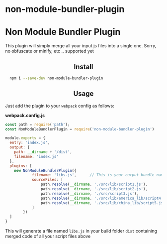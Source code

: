 # non-module-bundler-plugin

<h1>Non Module Bundler Plugin</h1>
<p>This plugin will simply merge all your input js files into a single one. Sorry, no obfuscate or minify, etc .. supported yet</p>
<h2 align="center">Install</h2>

```bash
  npm i --save-dev non-module-bundler-plugin
```


<h2 align="center">Usage</h2>

Just add the plugin to your `webpack` config as follows:

**webpack.config.js**
```js
const path = require('path');
const NonModuleBundlerPlugin = require('non-module-bundler-plugin')

module.exports = {
  entry: 'index.js',
  output: {
    path: __dirname + '/dist',
    filename: 'index.js'
  },
  plugins: [
    new NonModuleBundlerPlugin({
            filename: 'libs.js',      // This is your output bundle name
            sourceFiles: [
                path.resolve(__dirname, './src/lib/script1.js'),       // paths to script files
                path.resolve(__dirname, './src/lib/script2.js'),
                path.resolve(__dirname, './src/script3.js'),
                path.resolve(__dirname, './src/lib/america_lib/script4.js'),
                path.resolve(__dirname, './src/lib/china_lib/script5.js')
            ]
        })
  ]
}
```

This will generate a file named `libs.js` in your build folder `dist` containing merged code of all your script files above


<br>
<br>

